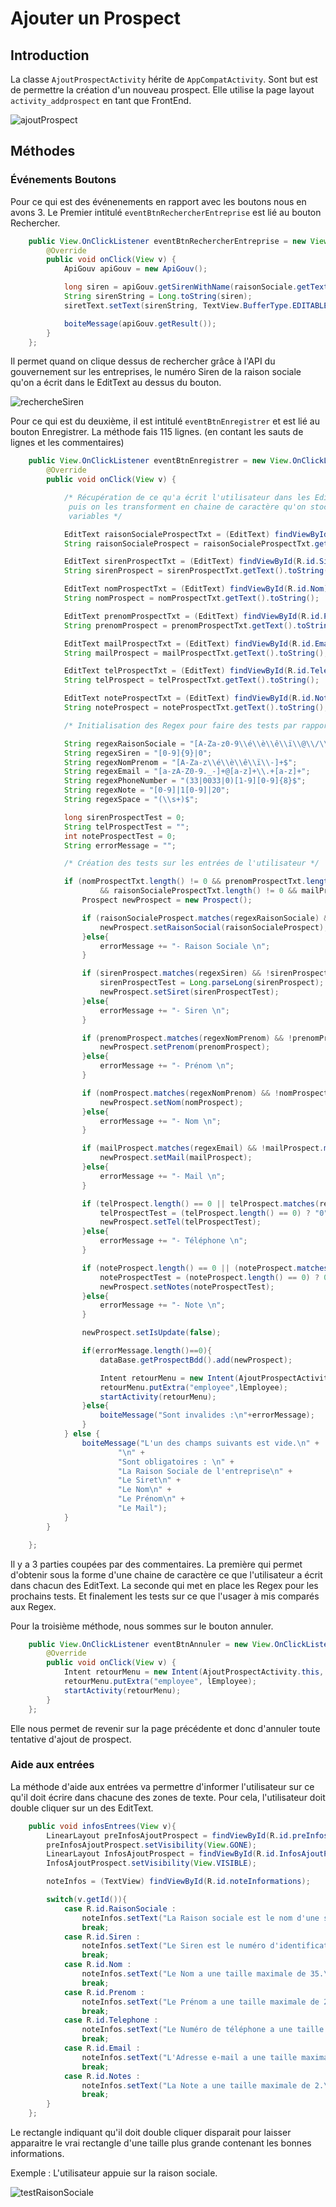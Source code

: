 # Ajouter un Prospect

## Introduction
La classe `AjoutProspectActivity` hérite de `AppCompatActivity`. Sont but est de permettre la création d'un nouveau prospect.
Elle utilise la page layout `activity_addprospect` en tant que FrontEnd.

![ajoutProspect](../assets/ajoutProspect.png)

## Méthodes

### Événements Boutons
Pour ce qui est des événenements en rapport avec les boutons nous en avons 3.
Le Premier intitulé `eventBtnRechercherEntreprise` est lié au bouton Rechercher.
```java
	public View.OnClickListener eventBtnRechercherEntreprise = new View.OnClickListener() {
		@Override
		public void onClick(View v) {
			ApiGouv apiGouv = new ApiGouv();

			long siren = apiGouv.getSirenWithName(raisonSociale.getText().toString());
			String sirenString = Long.toString(siren);
			siretText.setText(sirenString, TextView.BufferType.EDITABLE);

			boiteMessage(apiGouv.getResult());
		}
	};
```
Il permet quand on clique dessus de rechercher grâce à l'API du gouvernement sur les entreprises, le numéro Siren de la raison sociale qu'on a écrit dans
le EditText au dessus du bouton.

![rechercheSiren](../assets/rechercheSiren.png)

Pour ce qui est du deuxième, il est intitulé `eventBtnEnregistrer` et est lié au bouton Enregistrer.
La méthode fais 115 lignes. (en contant les sauts de lignes et les commentaires)

```java
    public View.OnClickListener eventBtnEnregistrer = new View.OnClickListener() {
        @Override
        public void onClick(View v) {

            /* Récupération de ce qu'a écrit l'utilisateur dans les EditText
             puis on les transforment en chaine de caractère qu'on stockent dans de nouvelles
             variables */

            EditText raisonSocialeProspectTxt = (EditText) findViewById(R.id.RaisonSociale);
            String raisonSocialeProspect = raisonSocialeProspectTxt.getText().toString();

            EditText sirenProspectTxt = (EditText) findViewById(R.id.Siren);
            String sirenProspect = sirenProspectTxt.getText().toString();

            EditText nomProspectTxt = (EditText) findViewById(R.id.Nom);
            String nomProspect = nomProspectTxt.getText().toString();

            EditText prenomProspectTxt = (EditText) findViewById(R.id.Prenom);
            String prenomProspect = prenomProspectTxt.getText().toString();

            EditText mailProspectTxt = (EditText) findViewById(R.id.Email);
            String mailProspect = mailProspectTxt.getText().toString();

            EditText telProspectTxt = (EditText) findViewById(R.id.Telephone);
            String telProspect = telProspectTxt.getText().toString();

            EditText noteProspectTxt = (EditText) findViewById(R.id.Notes);
            String noteProspect = noteProspectTxt.getText().toString();

            /* Initialisation des Regex pour faire des tests par rapport aux entrées de l'utilisateur */

            String regexRaisonSociale = "[A-Za-z0-9\\é\\è\\ê\\ï\\@\\/\\*\\-]+$";
            String regexSiren = "[0-9]{9}|0";
            String regexNomPrenom = "[A-Za-z\\é\\è\\ê\\ï\\-]+$";
            String regexEmail = "[a-zA-Z0-9._-]+@[a-z]+\\.+[a-z]+";
            String regexPhoneNumber = "(33|0033|0)[1-9][0-9]{8}$";
            String regexNote = "[0-9]|1[0-9]|20";
            String regexSpace = "(\\s+)$";

            long sirenProspectTest = 0;
            String telProspectTest = "";
            int noteProspectTest = 0;
            String errorMessage = "";

            /* Création des tests sur les entrées de l'utilisateur */

            if (nomProspectTxt.length() != 0 && prenomProspectTxt.length() != 0 && sirenProspectTxt.length() != 0
                    && raisonSocialeProspectTxt.length() != 0 && mailProspectTxt.length() != 0) {
                Prospect newProspect = new Prospect();

                if (raisonSocialeProspect.matches(regexRaisonSociale) && !raisonSocialeProspect.matches(regexSpace)) {
                    newProspect.setRaisonSocial(raisonSocialeProspect);
                }else{
                    errorMessage += "- Raison Sociale \n";
                }

                if (sirenProspect.matches(regexSiren) && !sirenProspect.matches(regexSpace)) {
                    sirenProspectTest = Long.parseLong(sirenProspect);
                    newProspect.setSiret(sirenProspectTest);
                }else{
                    errorMessage += "- Siren \n";
                }

                if (prenomProspect.matches(regexNomPrenom) && !prenomProspect.matches(regexSpace)) {
                    newProspect.setPrenom(prenomProspect);
                }else{
                    errorMessage += "- Prénom \n";
                }

                if (nomProspect.matches(regexNomPrenom) && !nomProspect.matches(regexSpace)) {
                    newProspect.setNom(nomProspect);
                }else{
                    errorMessage += "- Nom \n";
                }

                if (mailProspect.matches(regexEmail) && !mailProspect.matches(regexSpace)) {
                    newProspect.setMail(mailProspect);
                }else{
                    errorMessage += "- Mail \n";
                }

                if (telProspect.length() == 0 || telProspect.matches(regexPhoneNumber)) {
                    telProspectTest = (telProspect.length() == 0) ? "0" : telProspect;
                    newProspect.setTel(telProspectTest);
                }else{
                    errorMessage += "- Téléphone \n";
                }

                if (noteProspect.length() == 0 || (noteProspect.matches(regexNote))) {
                    noteProspectTest = (noteProspect.length() == 0) ? 0 : Integer.parseInt(noteProspect);
                    newProspect.setNotes(noteProspectTest);
                }else{
                    errorMessage += "- Note \n";
                }

                newProspect.setIsUpdate(false);

                if(errorMessage.length()==0){
                    dataBase.getProspectBdd().add(newProspect);

                    Intent retourMenu = new Intent(AjoutProspectActivity.this, MenuActivity.class);
                    retourMenu.putExtra("employee",lEmployee);
                    startActivity(retourMenu);
                }else{
                    boiteMessage("Sont invalides :\n"+errorMessage);
                }
            } else {
                boiteMessage("L'un des champs suivants est vide.\n" +
                        "\n" +
                        "Sont obligatoires : \n" +
                        "La Raison Sociale de l'entreprise\n" +
                        "Le Siret\n" +
                        "Le Nom\n" +
                        "Le Prénom\n" +
                        "Le Mail");
            }
        }

    };
```
Il y a 3 parties coupées par des commentaires.
La première qui permet d'obtenir sous la forme d'une chaine de caractère ce que l'utilisateur a écrit dans chacun des EditText.
La seconde qui met en place les Regex pour les prochains tests.
Et finalement les tests sur ce que l'usager à mis comparés aux Regex.


Pour la troisième méthode, nous sommes sur le bouton annuler.
```java
    public View.OnClickListener eventBtnAnnuler = new View.OnClickListener() {
        @Override
        public void onClick(View v) {
            Intent retourMenu = new Intent(AjoutProspectActivity.this, MenuActivity.class);
            retourMenu.putExtra("employee", lEmployee);
            startActivity(retourMenu);
        }
    };
```
Elle nous permet de revenir sur la page précédente et donc d'annuler toute tentative d'ajout de prospect.

### Aide aux entrées
La méthode d'aide aux entrées va permettre d'informer l'utilisateur sur ce qu'il doit écrire dans chacune des zones de texte.
Pour cela, l'utilisateur doit double cliquer sur un des EditText.

```java
    public void infosEntrees(View v){
        LinearLayout preInfosAjoutProspect = findViewById(R.id.preInfosAjoutProspect);
        preInfosAjoutProspect.setVisibility(View.GONE);
        LinearLayout InfosAjoutProspect = findViewById(R.id.InfosAjoutProspect);
        InfosAjoutProspect.setVisibility(View.VISIBLE);

        noteInfos = (TextView) findViewById(R.id.noteInformations);

        switch(v.getId()){
            case R.id.RaisonSociale :
                noteInfos.setText("La Raison sociale est le nom d'une société.\nSa taille maximale est de 50.\nSont autorisés :\n- Les chiffres et les lettres.\n- Les signes '/', '@', '*'.");
                break;
            case R.id.Siren :
                noteInfos.setText("Le Siren est le numéro d'identification d'une entreprise.\nSa taille maximale est de 9.\nSont autorisés :\n- Les chiffres.");
                break;
            case R.id.Nom :
                noteInfos.setText("Le Nom a une taille maximale de 35.\nSont autorisés :\n- Les lettres.\n- Le signe '-'.");
                break;
            case R.id.Prenom :
                noteInfos.setText("Le Prénom a une taille maximale de 25.\nSont autorisés :\n- Les lettres.\n- Le signe '-'.");
                break;
            case R.id.Telephone :
                noteInfos.setText("Le Numéro de téléphone a une taille maximale de 14.\nIl peut commencer par '0033','33','0' et est suivi de 8 chiffres\nSont autorisés :\n- Les chiffres.");
                break;
            case R.id.Email :
                noteInfos.setText("L'Adresse e-mail a une taille maximale de 100.\nElle doit suivre l'exemple suivant : ABC@example.com\nSont autorisés :\n- Les chiffres et les lettres.\n- Les signes '.','-','_'");
                break;
            case R.id.Notes :
                noteInfos.setText("La Note a une taille maximale de 2.\nElle doit être comprise entre 0 et 20.\nSont autorisés :\n- Les chiffres");
                break;
        }
    };
```

Le rectangle indiquant qu'il doit double cliquer disparait pour laisser apparaitre le vrai rectangle d'une taille plus grande contenant les bonnes
informations.

Exemple : L'utilisateur appuie sur la raison sociale.

![testRaisonSociale](../assets/testRaisonSociale.png)